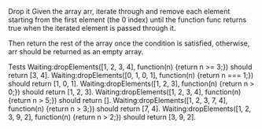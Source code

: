 Drop it
Given the array arr, iterate through and remove each element starting from the first element (the 0 index) until the function func returns true when the iterated element is passed through it.

Then return the rest of the array once the condition is satisfied, otherwise, arr should be returned as an empty array.

Tests
Waiting:dropElements([1, 2, 3, 4], function(n) {return n >= 3;}) should return [3, 4].
Waiting:dropElements([0, 1, 0, 1], function(n) {return n === 1;}) should return [1, 0, 1].
Waiting:dropElements([1, 2, 3], function(n) {return n > 0;}) should return [1, 2, 3].
Waiting:dropElements([1, 2, 3, 4], function(n) {return n > 5;}) should return [].
Waiting:dropElements([1, 2, 3, 7, 4], function(n) {return n > 3;}) should return [7, 4].
Waiting:dropElements([1, 2, 3, 9, 2], function(n) {return n > 2;}) should return [3, 9, 2].